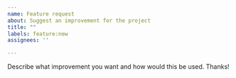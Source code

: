 ```yaml
---
name: Feature request
about: Suggest an improvement for the project
title: ""
labels: feature:new
assignees: ''

---
```


Describe what improvement you want and how would this be used. Thanks!
